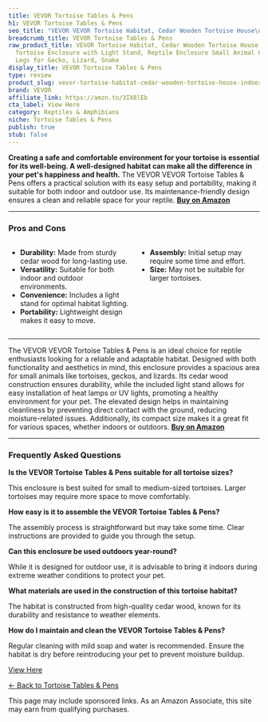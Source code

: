 ```yaml
---
title: VEVOR Tortoise Tables & Pens
h1: VEVOR Tortoise Tables & Pens
seo_title: "VEVOR VEVOR Tortoise Habitat, Cedar Wooden Tortoise House\u2026"
breadcrumb_title: VEVOR Tortoise Tables & Pens
raw_product_title: VEVOR Tortoise Habitat, Cedar Wooden Tortoise House Indoor & Outdoor,
  Tortoise Enclosure with Light Stand, Reptile Enclosure Small Animal Cage with Stand
  Legs for Gecko, Lizard, Snake
display_title: VEVOR Tortoise Tables & Pens
type: review
product_slug: vevor-tortoise-habitat-cedar-wooden-tortoise-house-indoor-outdoor-torto-f7bfbe05
brand: VEVOR
affiliate_link: https://amzn.to/3IX8lEb
cta_label: View Here
category: Reptiles & Amphibians
niche: Tortoise Tables & Pens
publish: true
stub: false
---
```


<div id="intro" class="full-width">
  <p><strong>Creating a safe and comfortable environment for your tortoise is essential for its well-being. A well-designed habitat can make all the difference in your pet's happiness and health.</strong> The VEVOR VEVOR Tortoise Tables & Pens offers a practical solution with its easy setup and portability, making it suitable for both indoor and outdoor use. Its maintenance-friendly design ensures a clean and reliable space for your reptile. <a href="https://amzn.to/3IX8lEb" rel="nofollow sponsored noopener" target="_blank"><strong>Buy on Amazon</strong></a></p>
</div>

<hr />
<h3 id="pros-cons">Pros and Cons</h3>
<div class="pc-grid" style="display:grid;grid-template-columns:1fr 1fr;gap:16px;">
  <ul>
    <li><strong>Durability:</strong> Made from sturdy cedar wood for long-lasting use.</li>
    <li><strong>Versatility:</strong> Suitable for both indoor and outdoor environments.</li>
    <li><strong>Convenience:</strong> Includes a light stand for optimal habitat lighting.</li>
    <li><strong>Portability:</strong> Lightweight design makes it easy to move.</li>
  </ul>
  <ul>
    <li><strong>Assembly:</strong> Initial setup may require some time and effort.</li>
    <li><strong>Size:</strong> May not be suitable for larger tortoises.</li>
  </ul>
</div>
<hr />

<div class="full-width">
  <p>The VEVOR VEVOR Tortoise Tables & Pens is an ideal choice for reptile enthusiasts looking for a reliable and adaptable habitat. Designed with both functionality and aesthetics in mind, this enclosure provides a spacious area for small animals like tortoises, geckos, and lizards. Its cedar wood construction ensures durability, while the included light stand allows for easy installation of heat lamps or UV lights, promoting a healthy environment for your pet. The elevated design helps in maintaining cleanliness by preventing direct contact with the ground, reducing moisture-related issues. Additionally, its compact size makes it a great fit for various spaces, whether indoors or outdoors. <a href="https://amzn.to/3IX8lEb" rel="nofollow sponsored noopener" target="_blank"><strong>Buy on Amazon</strong></a></p>
</div>

<hr />
<h3 id="faqs">Frequently Asked Questions</h3>

<p><strong>Is the VEVOR Tortoise Tables & Pens suitable for all tortoise sizes?</strong></p>
<p>This enclosure is best suited for small to medium-sized tortoises. Larger tortoises may require more space to move comfortably.</p>

<p><strong>How easy is it to assemble the VEVOR Tortoise Tables & Pens?</strong></p>
<p>The assembly process is straightforward but may take some time. Clear instructions are provided to guide you through the setup.</p>

<p><strong>Can this enclosure be used outdoors year-round?</strong></p>
<p>While it is designed for outdoor use, it is advisable to bring it indoors during extreme weather conditions to protect your pet.</p>

<p><strong>What materials are used in the construction of this tortoise habitat?</strong></p>
<p>The habitat is constructed from high-quality cedar wood, known for its durability and resistance to weather elements.</p>

<p><strong>How do I maintain and clean the VEVOR Tortoise Tables & Pens?</strong></p>
<p>Regular cleaning with mild soap and water is recommended. Ensure the habitat is dry before reintroducing your pet to prevent moisture buildup.</p>
<p><a class="btn" href="https://amzn.to/3IX8lEb" target="_blank" rel="nofollow sponsored noopener">View Here</a></p>
<p><a href="/roundups/reptiles-amphibians/tortoise-tables-pens/">← Back to Tortoise Tables & Pens</a></p>
<aside class="disclosure">This page may include sponsored links. As an Amazon Associate, this site may earn from qualifying purchases.</aside>
